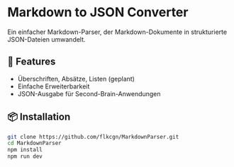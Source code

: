 # Markdown to JSON Converter

Ein einfacher Markdown-Parser, der Markdown-Dokumente in strukturierte JSON-Dateien umwandelt.

## 🔧 Features

- Überschriften, Absätze, Listen (geplant)
- Einfache Erweiterbarkeit
- JSON-Ausgabe für Second-Brain-Anwendungen

## 📦 Installation

```bash
git clone https://github.com/flkcgn/MarkdownParser.git
cd MarkdownParser
npm install
npm run dev
